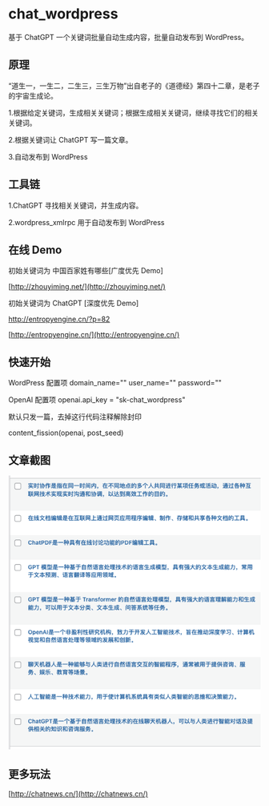 # chat_wordpress
基于 ChatGPT 一个关键词批量自动生成内容，批量自动发布到 WordPress。

##  原理 
“道生一，一生二，二生三，三生万物”出自老子的《道德经》第四十二章，是老子的宇宙生成论。

1.根据给定关键词，生成相关关键词；根据生成相关关键词，继续寻找它们的相关关键词。

2.根据关键词让 ChatGPT 写一篇文章。

3.自动发布到  WordPress

##  工具链

1.ChatGPT 寻找相关关键词，并生成内容。

2.wordpress_xmlrpc 用于自动发布到 WordPress

##  在线 Demo

初始关键词为  中国百家姓有哪些[广度优先 Demo]

[http://zhouyiming.net/](http://zhouyiming.net/)

初始关键词为  ChatGPT [深度优先 Demo]

http://entropyengine.cn/?p=82

[http://entropyengine.cn/](http://entropyengine.cn/)

## 快速开始

WordPress 配置项
domain_name=""
user_name=""
password=""

OpenAI 配置项
openai.api_key = "sk-chat_wordpress"

默认只发一篇，去掉这行代码注释解除封印

content_fission(openai, post_seed)


## 文章截图

![images](./images/list.png)

## 更多玩法

[http://chatnews.cn/](http://chatnews.cn/)





